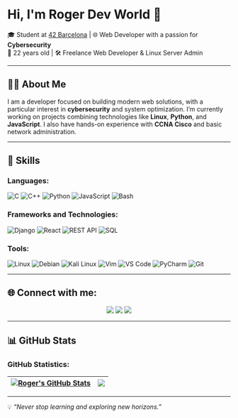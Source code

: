 # Hi, I'm **Roger Dev World** 👋

🎓 Student at [42 Barcelona](https://www.42barcelona.com) | 🌐 Web Developer with a passion for **Cybersecurity**  
🎉 22 years old | 🛠️ Freelance Web Developer & Linux Server Admin  

---

## 🧑‍💻 About Me  
I am a developer focused on building modern web solutions, with a particular interest in **cybersecurity** and system optimization. I’m currently working on projects combining technologies like **Linux**, **Python**, and **JavaScript**. I also have hands-on experience with **CCNA Cisco** and basic network administration.

---

## 🚀 Skills

### Languages:
![C](https://img.shields.io/badge/C-%2300599C.svg?style=for-the-badge&logo=c&logoColor=white)
![C++](https://img.shields.io/badge/C%2B%2B-%2300599C.svg?style=for-the-badge&logo=c%2B%2B&logoColor=white)
![Python](https://img.shields.io/badge/Python-%233776AB.svg?style=for-the-badge&logo=python&logoColor=white)
![JavaScript](https://img.shields.io/badge/JavaScript-%23F7DF1E.svg?style=for-the-badge&logo=javascript&logoColor=black)
![Bash](https://img.shields.io/badge/Bash-%2312100E.svg?style=for-the-badge&logo=gnu-bash&logoColor=white)

### Frameworks and Technologies:
![Django](https://img.shields.io/badge/Django-%23092E20.svg?style=for-the-badge&logo=django&logoColor=white)
![React](https://img.shields.io/badge/React-%2361DAFB.svg?style=for-the-badge&logo=react&logoColor=black)
![REST API](https://img.shields.io/badge/API-REST-%23323330.svg?style=for-the-badge&logo=api&logoColor=white)
![SQL](https://img.shields.io/badge/SQL-%23008080.svg?style=for-the-badge&logo=sqlite&logoColor=white)

### Tools:
![Linux](https://img.shields.io/badge/Linux-FCC624?style=for-the-badge&logo=linux&logoColor=black)
![Debian](https://img.shields.io/badge/Debian-A81D33?style=for-the-badge&logo=debian&logoColor=white)
![Kali Linux](https://img.shields.io/badge/Kali_Linux-%235557FF.svg?style=for-the-badge&logo=kalilinux&logoColor=white)
![Vim](https://img.shields.io/badge/Vim-%2311AB00.svg?style=for-the-badge&logo=vim&logoColor=white)
![VS Code](https://img.shields.io/badge/VS%20Code-0078D4?style=for-the-badge&logo=visual-studio-code&logoColor=white)
![PyCharm](https://img.shields.io/badge/PyCharm-%23000000.svg?style=for-the-badge&logo=pycharm&logoColor=white)
![Git](https://img.shields.io/badge/Git-%23F05033.svg?style=for-the-badge&logo=git&logoColor=white)

---

## 🌐 Connect with me:
<p align="center">
<a href="https://twitter.com/rogerdevworld"><img src="https://img.shields.io/badge/Twitter-%231DA1F2.svg?style=for-the-badge&logo=twitter&logoColor=white" /></a>
<a href="https://www.linkedin.com/in/rogerdevworld/"><img src="https://img.shields.io/badge/LinkedIn-%230077B5.svg?style=for-the-badge&logo=linkedin&logoColor=white" /></a>
<a href="mailto:rogerdevworld@gmail.com"><img src="https://img.shields.io/badge/Email-D14836?style=for-the-badge&logo=gmail&logoColor=white" /></a>
</p>

---

## 📊 GitHub Stats

### GitHub Statistics:
| <a href="https://github.com/rogerdevworld"><img align="center" src="https://github-readme-stats.vercel.app/api?username=rogerdevworld&show_icons=true&include_all_commits=true&theme=radical&count_private=true&hide_border=true" alt="Roger's GitHub Stats" /></a> | <a href="https://github.com/rogerdevworld"><img align="center" src="https://github-readme-stats.vercel.app/api/top-langs/?username=rogerdevworld&layout=compact&theme=radical&hide_border=true" /></a> |
| ------------- | ------------- |

---

💡 _“Never stop learning and exploring new horizons.”_  